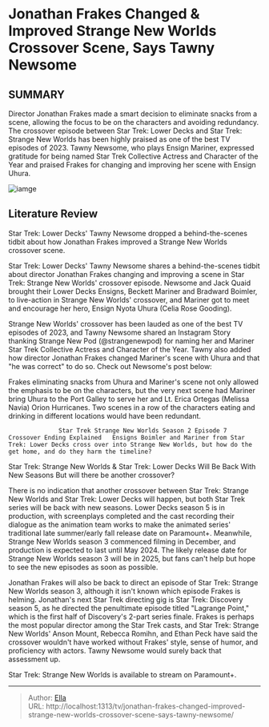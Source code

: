 # Jonathan Frakes Changed &amp; Improved Strange New Worlds Crossover Scene, Says Tawny Newsome


## SUMMARY 



  Director Jonathan Frakes made a smart decision to eliminate snacks from a scene, allowing the focus to be on the characters and avoiding redundancy.   The crossover episode between Star Trek: Lower Decks and Star Trek: Strange New Worlds has been highly praised as one of the best TV episodes of 2023.   Tawny Newsome, who plays Ensign Mariner, expressed gratitude for being named Star Trek Collective Actress and Character of the Year and praised Frakes for changing and improving her scene with Ensign Uhura.  

![iamge](https://static1.srcdn.com/wordpress/wp-content/uploads/2024/01/jonathan-frakes-changed-improved-strange-new-worlds-crossover-scene-says-tawny-newsome.jpg)

## Literature Review
Star Trek: Lower Decks&#39; Tawny Newsome dropped a behind-the-scenes tidbit about how Jonathan Frakes improved a Strange New Worlds crossover scene.




Star Trek: Lower Decks&#39; Tawny Newsome shares a behind-the-scenes tidbit about director Jonathan Frakes changing and improving a scene in Star Trek: Strange New Worlds&#39; crossover episode. Newsome and Jack Quaid brought their Lower Decks Ensigns, Beckett Mariner and Bradward Boimler, to live-action in Strange New Worlds&#39; crossover, and Mariner got to meet and encourage her hero, Ensign Nyota Uhura (Celia Rose Gooding).




Strange New Worlds&#39; crossover has been lauded as one of the best TV episodes of 2023, and Tawny Newsome shared an Instagram Story thanking Strange New Pod (@strangenewpod) for naming her and Mariner Star Trek Collective Actress and Character of the Year. Tawny also added how director Jonathan Frakes changed Mariner&#39;s scene with Uhura and that &#34;he was correct&#34; to do so. Check out Newsome&#39;s post below:

          

Frakes eliminating snacks from Uhura and Mariner&#39;s scene not only allowed the emphasis to be on the characters, but the very next scene had Mariner bring Uhura to the Port Galley to serve her and Lt. Erica Ortegas (Melissa Navia) Orion Hurricanes. Two scenes in a row of the characters eating and drinking in different locations would have been redundant.




                  Star Trek Strange New Worlds Season 2 Episode 7 Crossover Ending Explained   Ensigns Boimler and Mariner from Star Trek: Lower Decks cross over into Strange New Worlds, but how do the get home, and do they harm the timeline?    


 Star Trek: Strange New Worlds &amp; Star Trek: Lower Decks Will Be Back With New Seasons 
But will there be another crossover?
         

There is no indication that another crossover between Star Trek: Strange New Worlds and Star Trek: Lower Decks will happen, but both Star Trek series will be back with new seasons. Lower Decks season 5 is in production, with screenplays completed and the cast recording their dialogue as the animation team works to make the animated series&#39; traditional late summer/early fall release date on Paramount&#43;. Meanwhile, Strange New Worlds season 3 commenced filming in December, and production is expected to last until May 2024. The likely release date for Strange New Worlds season 3 will be in 2025, but fans can&#39;t help but hope to see the new episodes as soon as possible.




Jonathan Frakes will also be back to direct an episode of Star Trek: Strange New Worlds season 3, although it isn&#39;t known which episode Frakes is helming. Jonathan&#39;s next Star Trek directing gig is Star Trek: Discovery season 5, as he directed the penultimate episode titled &#34;Lagrange Point,&#34; which is the first half of Discovery&#39;s 2-part series finale. Frakes is perhaps the most popular director among the Star Trek casts, and Star Trek: Strange New Worlds&#39; Anson Mount, Rebecca Romihn, and Ethan Peck have said the crossover wouldn&#39;t have worked without Frakes&#39; style, sense of humor, and proficiency with actors. Tawny Newsome would surely back that assessment up.



Star Trek: Strange New Worlds is available to stream on Paramount&#43;.






---

> Author: [Ella](https://instagram.hk.cn/)  
> URL: http://localhost:1313/tv/jonathan-frakes-changed-improved-strange-new-worlds-crossover-scene-says-tawny-newsome/  

